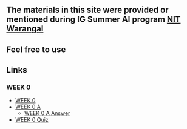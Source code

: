 ## The materials in this site were provided or mentioned during <strong>IG Summer AI</strong> program <a href="https://nitw.ac.in">NIT Warangal</a> 

## Feel free to use 

## Links
### WEEK 0
* <a href="https://sauravshah31.github.io/Machine_Learning/assignment_week0.html">WEEK 0</a>
* <a href="https://sauravshah31.github.io/Machine_Learning/assignment_week0_a.html">WEEK 0 A</a>
  * <a href="https://sauravshah31.github.io/Machine_Learning/assignment_week0_a_ans.html">WEEK 0 A Answer</a>
* <a href="https://sauravshah31.github.io/Machine_Learning/assignment_week0_a_quiz.html">WEEK 0 Quiz</a>

